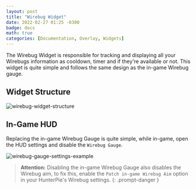 ```yaml
---
layout: post
title: "Wirebug Widget"
date: 2022-02-27 01:25 -0300
badge: docs
math: true
categories: [Documentation, Overlay, Widgets]
---
```

The Wirebug Widget is responsible for tracking and displaying all your Wirebugs information as cooldown, timer and if they're available or not. This widget is quite simple and follows the same design as the in-game Wirebug gauge.

## Widget Structure

![wirebug-widget-structure](/Static/wirebug-widget-structure.png)

## In-Game HUD

Replacing the in-game Wirebug Gauge is quite simple, while in-game, open the HUD settings and disable the `Wirebug Gauge`.

![wirebug-gauge-settings-example](https://cdn.discordapp.com/attachments/933115171910598676/945905999548649532/unknown.png)

> **Attention:** Disabling the in-game Wirebug Gauge also disables the Wirebug aim, to fix this, enable the `Patch in-game Wirebug Aim` option in your HunterPie's Wirebug settings.
{: .prompt-danger }